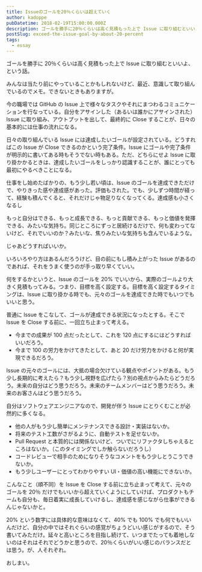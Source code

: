 ```yaml
---
title: Issueのゴールを20％くらいは超えていく
author: kadoppe
pubDatetime: 2018-02-19T15:00:00.000Z
description: ゴールを勝手に20％くらいは高く見積もった上で Issue に取り組むといいよ、という話。
postSlug: exceed-the-issue-goal-by-about-20-percent
tags:
  - essay
---
```


ゴールを勝手に 20％くらいは高く見積もった上で Issue に取り組むといいよ、という話。

みんなは当たり前にやっていることかもしれないけど、最近、意識して取り組んでいるのでメモ。できないときもありますが。

今の職場では GitHub の Issue 上で様々なタスクやそれにまつわるコミュニケーションを行なっている。自分をアサインした（あるいは誰かにアサインされた） Issue に取り組み、アウトプットを出して、最終的に Close することが、日々の基本的には仕事の流れになる。

日々の取り組んでいる Issue には達成したいゴールが設定されている。どうすればこの Issue が Close できるのかという完了条件。Issue にゴールや完了条件が明示的に書いてある時もそうでない時もある。ただ、どちらにせよ Issue に取り掛かかるときは、達成したいゴールをしっかり認識することが、誰にとっても最初にやるべきことになる。

仕事をし始めたばかりの、もう少し若い頃は、Issue のゴールを達成できただけで、やりきった感や達成感があった。評価もされた。でも、少しずつ時間が経って、経験も積んでくると、それだけじゃ物足りなくなってくる。達成感も小さくなるし

もっと自分はできる、もっと成長できる、もっと貢献できる、もっと価値を発揮できる、みたいな気持ち。同じところにずっと居続けるだけで、何も変わってないけど、それでいいのか？みたいな、焦りみたいな気持ちも含んでいるような。

じゃあどうすればいいか。

いろいろやり方はあるんだろうけど、目の前にもし積み上がった Issue があるのであれば、それをうまく使うのが手っ取り早くていい。

何をするかというと、Issue のゴールを 20% でいいから、実際のゴールより大きく見積もってみる。つまり、目標を高く設定する。目標を高く設定するタイミングは、Issue に取り掛かる時でも、元々のゴールを達成できた時でもいつでもいいと思う。

普通に Issue をこなして、ゴールが達成できる状況になったとする。そこで Issue を Close する前に、一回立ち止まって考える。

- 今までの成果が 100 点だったとして、これを 120 点にするにはどうすればいいだろう。
- 今まで 100 の労力をかけてきたとして、あと 20 だけ労力をかけると何が実現できるだろう。

Issue の元々のゴールには、大抵の場合欠けている観点やポイントがある。もう少し長期的に考えたら？もう少し視野を広げたら？別の視点からみたらどうだろう。未来の自分はどう思うだろう。未来のチームメンバーはどう思うだろう。未来のお客さんはどう思うだろう。

自分はソフトウェアエンジニアなので、開発が伴う Issue にとりくむことが必然的に多くなる。

- 他の人がもう少し簡単にメンテナンスできる設計・実装はないか。
- 将来のテスト工数がさがるように、自動テストを足せないか。
- Pull Request と本質的には関係ないけど、ついでにリファクタしちゃえるところはないか。（このタイミングでしか触らないだろうし）
- コードレビューで相手のためになりそうなコメントをもう少しとうこうできないか。
- もう少しユーザーにとってわかりやすい UI・価値の高い機能にできないか。

こんなこと（順不同）を Issue を Close する前に立ち止まって考えて、元々のゴールを 20％ だけでもいいから超えていくようにしていけば、プロダクトもチームも自分も、毎日着実に成長していけるし、達成感を感じながら仕事ができるんじゃないかと。

20% という数字には具体的な意味はなくて、40% でも 100% でも何でもいいんだけど、自分の中ではそれぐらいの感覚がちょうどいい感じがするので、そう書いてみただけ。延々と高いところを目指し続けて、いつまでたっても着地しないのはそれはそれでどうかと思うので、20％くらいがいい感じのバランスだとは思う。が、人それぞれ。

おしまい。
